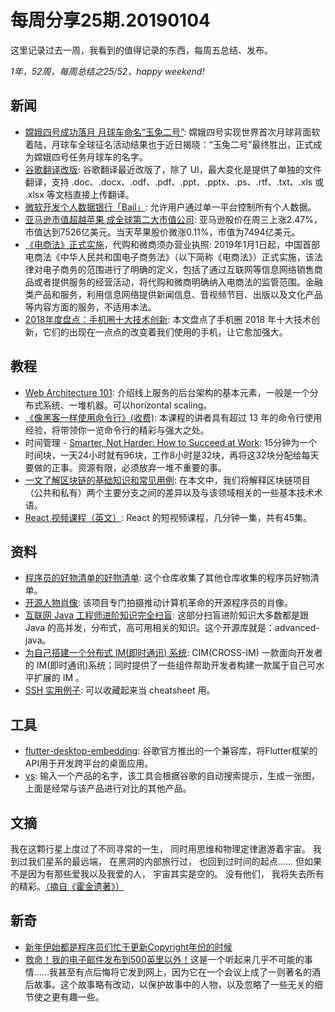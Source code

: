 # 每周分享25期.20190104

这里记录过去一周，我看到的值得记录的东西，每周五总结、发布。

*1年，52周，每周总结之25/52，happy weekend!*

## 新闻

* [嫦娥四号成功落月 月球车命名“玉兔二号”](https://www.cnbeta.com/articles/tech/804823.htm): 嫦娥四号实现世界首次月球背面软着陆，月球车全球征名活动结果也于近日揭晓：“玉兔二号”最终胜出，正式成为嫦娥四号任务月球车的名字。
* [谷歌翻译改版](https://www.blog.google/products/translate/new-look-google-translate-web/): 谷歌翻译最近改版了，除了 UI，最大变化是提供了单独的文件翻译，支持 .doc、.docx、.odf、.pdf、.ppt、.pptx、.ps、.rtf、.txt、.xls 或 .xlsx 等文档直接上传翻译。
* [微软开发个人数据银行「Bail」](https://www.engadget.com/2019/01/03/microsoft-project-bali-personal-data-control-feature/): 允许用户通过单一平台控制所有个人数据。
* [亚马逊市值超越苹果 成全球第二大市值公司](http://tech.qq.com/a/20190103/001505.htm): 亚马逊股价在周三上涨2.47%，市值达到7526亿美元。当天苹果股价微涨0.11%，市值为7494亿美元。
* [《电商法》正式实施](https://www.toutiao.com/a6641685651009831431/?tt_from=copy_link&utm_campaign=client_share&timestamp=1546393405&app=explore_article&utm_source=copy_link&iid=19419712839&utm_medium=toutiao_ios&group_id=6641685651009831431)，代购和微商须办营业执照: 2019年1月1日起，中国首部电商法《中华人民共和国电子商务法》（以下简称《电商法》）正式实施，该法律对电子商务的范围进行了明确的定义，包括了通过互联网等信息网络销售商品或者提供服务的经营活动，将代购和微商明确纳入电商法的监管范围。金融类产品和服务，利用信息网络提供新闻信息、音视频节目、出版以及文化产品等内容方面的服务，不适用本法。
* [2018年度盘点：手机圈十大技术创新](https://time.geekbang.org/column/article/75873): 本文盘点了手机圈 2018 年十大技术创新，它们的出现在一点点的改变着我们使用的手机，让它愈加强大。


## 教程

* [Web Architecture 101](https://engineering.videoblocks.com/web-architecture-101-a3224e126947): 介绍线上服务的后台架构的基本元素，一般是一个分布式系统、一堆机器。可以horizontal scaling。
* [《像黑客一样使用命令行》(收费)](https://selfhostedserver.com/courses): 本课程的讲者具有超过 13 年的命令行使用经验，将带领你一览命令行的精彩与强大之处。
* 时间管理 - [Smarter, Not Harder: How to Succeed at Work](https://fs.blog/2018/06/succeed-at-work/?utm_source=wanqu.co&utm_campaign=Wanqu+Daily&utm_medium=website): 15分钟为一个时间块，一天24小时就有96块，工作8小时是32块，再将这32块分配给每天要做的正事。资源有限，必须放弃一堆不重要的事。
* [一文了解区块链的基础知识和常见用例](https://www.infoq.cn/article/bXSm_UiBI3b6MM9YpfWl): 在本文中，我们将解释区块链项目（公共和私有）两个主要分支之间的差异以及与该领域相关的一些基本技术术语。
* [React 视频课程（英文）](https://scrimba.com/g/glearnreact): React 的短视频课程，几分钟一集，共有45集。

## 资料

* [程序员的好物清单的好物清单](https://github.com/jonatasbaldin/awesome-awesome-awesome): 这个仓库收集了其他仓库收集的程序员好物清单。
* [开源人物肖像](http://facesofopensource.com/): 该项目专门拍摄推动计算机革命的开源程序员的肖像。
* [互联网 Java 工程师进阶知识完全扫盲](https://mp.weixin.qq.com/s/NDw5WdLAVyAz-vOR--8NfA): 这部分扫盲进阶知识大多数都是跟 Java 的高并发，分布式，高可用相关的知识。这个开源库就是：advanced-java。
* [为自己搭建一个分布式 IM(即时通讯) 系统](https://crossoverjie.top/2019/01/02/netty/cim01-started/): CIM(CROSS-IM) 一款面向开发者的 IM(即时通讯)系统；同时提供了一些组件帮助开发者构建一款属于自己可水平扩展的 IM 。
* [SSH 实用例子](https://hackertarget.com/ssh-examples-tunnels/?utm_source=wanqu.co&utm_campaign=Wanqu+Daily&utm_medium=website): 可以收藏起来当 cheatsheet 用。

## 工具

* [flutter-desktop-embedding](https://github.com/google/flutter-desktop-embedding/blob/master/Flutter-Requirements.md): 谷歌官方推出的一个兼容库，将Flutter框架的API用于开发跨平台的桌面应用。
* [vs](https://github.com/anvaka/vs): 输入一个产品的名字，该工具会根据谷歌的自动搜索提示，生成一张图，上面是经常与该产品进行对比的其他产品。

## 文摘

我在这颗行星上度过了不同寻常的一生， 同时用思维和物理定律遨游着宇宙。 我到过我们星系的最远端， 在黑洞的内部旅行过， 也回到过时间的起点…… 但如果不是因为有那些爱我以及我爱的人， 宇宙其实是空的。 没有他们， 我将失去所有的精彩。[（摘自《霍金遗著》）](https://www.changhai.org/articles/science/misc/BigQuestions.php)

## 新奇

* [新年伊始都是程序员们忙于更新Copyright年份的时候](https://github.com/search?&q=update+copyright+2019&type=Commits)
* [救命！我的电子邮件发布到500英里以外！](https://linux.cn/article-10395-1.html)这是一个听起来几乎不可能的事情……我甚至有点后悔将它发到网上，因为它在一个会议上成了一则著名的酒后故事。这个故事略有改动，以保护故事中的人物，以及忽略了一些无关的细节使之更有趣一些。

